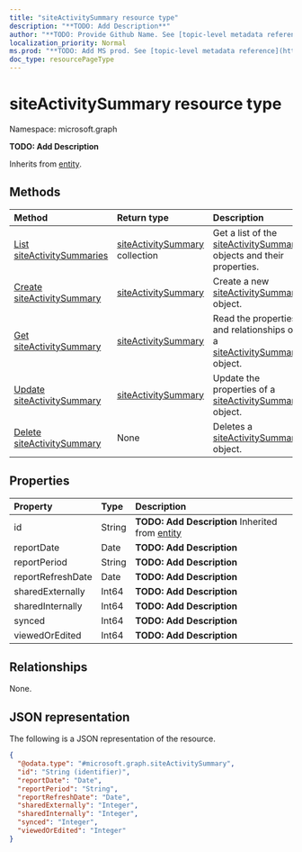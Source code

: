 ```yaml
---
title: "siteActivitySummary resource type"
description: "**TODO: Add Description**"
author: "**TODO: Provide Github Name. See [topic-level metadata reference](https://msgo.azurewebsites.net/add/document/guidelines/metadata.html#topic-level-metadata)**"
localization_priority: Normal
ms.prod: "**TODO: Add MS prod. See [topic-level metadata reference](https://msgo.azurewebsites.net/add/document/guidelines/metadata.html#topic-level-metadata)**"
doc_type: resourcePageType
---
```


# siteActivitySummary resource type

Namespace: microsoft.graph



**TODO: Add Description**


Inherits from [entity](../resources/entity.md).

## Methods
|Method|Return type|Description|
|:---|:---|:---|
|[List siteActivitySummaries](../api/siteactivitysummary-list.md)|[siteActivitySummary](../resources/siteactivitysummary.md) collection|Get a list of the [siteActivitySummary](../resources/siteactivitysummary.md) objects and their properties.|
|[Create siteActivitySummary](../api/siteactivitysummary-create.md)|[siteActivitySummary](../resources/siteactivitysummary.md)|Create a new [siteActivitySummary](../resources/siteactivitysummary.md) object.|
|[Get siteActivitySummary](../api/siteactivitysummary-get.md)|[siteActivitySummary](../resources/siteactivitysummary.md)|Read the properties and relationships of a [siteActivitySummary](../resources/siteactivitysummary.md) object.|
|[Update siteActivitySummary](../api/siteactivitysummary-update.md)|[siteActivitySummary](../resources/siteactivitysummary.md)|Update the properties of a [siteActivitySummary](../resources/siteactivitysummary.md) object.|
|[Delete siteActivitySummary](../api/siteactivitysummary-delete.md)|None|Deletes a [siteActivitySummary](../resources/siteactivitysummary.md) object.|

## Properties
|Property|Type|Description|
|:---|:---|:---|
|id|String|**TODO: Add Description** Inherited from [entity](../resources/entity.md)|
|reportDate|Date|**TODO: Add Description**|
|reportPeriod|String|**TODO: Add Description**|
|reportRefreshDate|Date|**TODO: Add Description**|
|sharedExternally|Int64|**TODO: Add Description**|
|sharedInternally|Int64|**TODO: Add Description**|
|synced|Int64|**TODO: Add Description**|
|viewedOrEdited|Int64|**TODO: Add Description**|

## Relationships
None.

## JSON representation
The following is a JSON representation of the resource.
<!-- {
  "blockType": "resource",
  "keyProperty": "id",
  "@odata.type": "microsoft.graph.siteActivitySummary",
  "baseType": "microsoft.graph.entity",
  "openType": false
}
-->
``` json
{
  "@odata.type": "#microsoft.graph.siteActivitySummary",
  "id": "String (identifier)",
  "reportDate": "Date",
  "reportPeriod": "String",
  "reportRefreshDate": "Date",
  "sharedExternally": "Integer",
  "sharedInternally": "Integer",
  "synced": "Integer",
  "viewedOrEdited": "Integer"
}
```

